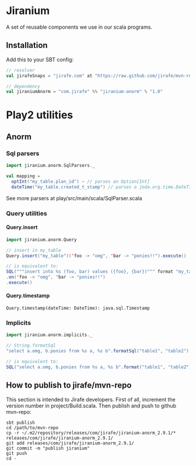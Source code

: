 Jiranium
========

A set of reusable components we use in our scala programs.

Installation
------------

Add this to your SBT config:

```scala
// resolver
val jirafeSnaps = "jirafe.com" at "https://raw.github.com/jirafe/mvn-repo/master/releases"

// dependency
val jiraniumAnorm = "com.jirafe" %% "jiranium-anorm" % "1.0"
```

Play2 utilities
===============

Anorm
-----

### Sql parsers

```scala
import jiranium.anorm.SqlParsers._

val mapping =
  optInt("my_table.plan_id") ~ // parses an Option[Int]
  dateTime("my_table.created_t_stamp") // parses a joda.org.time.DateTime
```
See more parsers at play/src/main/scala/SqlParser.scala

### Query utilities

#### Query.insert

```scala
import jiranium.anorm.Query

// insert in my_table
Query.insert("my_table")('foo -> "omg", 'bar -> "ponies!!").execute()

// is equivalent to:
SQL("""insert into %s (foo, bar) values ({foo}, {bar})""" format "my_table")
.on('foo -> "omg", 'bar -> "ponies!!")
.execute()
```

#### Query.timestamp

```
Query.timestamp(dateTime: DateTime): java.sql.Timestamp
```

### Implicits

```scala
import jiranium.anorm.implicits._

// String.formatSql
"select a.omg, b.ponies from %s a, %s b".formatSql("table1", "table2")

// is equivalent to:
SQL("select a.omg, b.ponies from %s a, %s b".format("table1", "table2"))
```

How to publish to jirafe/mvn-repo
---------------------------------

This section is intended to Jirafe developers.
First of all, increment the version number in project/Build.scala.
Then publish and push to github mvn-repo:

    sbt publish
    cd /path/to/mvn-repo
    cp -r ~/.m2/repository/releases/com/jirafe/jiranium-anorm_2.9.1/* releases/com/jirafe/jiranium-anorm_2.9.1/
    git add releases/com/jirafe/jiranium-anorm_2.9.1/
    git commit -m "publish jiranium"
    git push
    cd -
